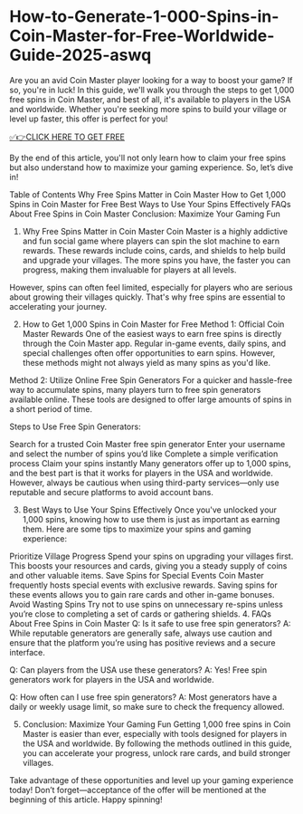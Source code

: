 # How-to-Generate-1-000-Spins-in-Coin-Master-for-Free-Worldwide-Guide-2025-aswq
Are you an avid Coin Master player looking for a way to boost your game? If so, you're in luck! In this guide, we'll walk you through the steps to get 1,000 free spins in Coin Master, and best of all, it's available to players in the USA and worldwide. Whether you're seeking more spins to build your village or level up faster, this offer is perfect for you!

[✅👉CLICK HERE TO GET FREE](https://offertake.xyz/coinmaster/)

By the end of this article, you'll not only learn how to claim your free spins but also understand how to maximize your gaming experience. So, let’s dive in!

Table of Contents
Why Free Spins Matter in Coin Master
How to Get 1,000 Spins in Coin Master for Free
Best Ways to Use Your Spins Effectively
FAQs About Free Spins in Coin Master
Conclusion: Maximize Your Gaming Fun
1. Why Free Spins Matter in Coin Master
Coin Master is a highly addictive and fun social game where players can spin the slot machine to earn rewards. These rewards include coins, cards, and shields to help build and upgrade your villages. The more spins you have, the faster you can progress, making them invaluable for players at all levels.

However, spins can often feel limited, especially for players who are serious about growing their villages quickly. That's why free spins are essential to accelerating your journey.

2. How to Get 1,000 Spins in Coin Master for Free
Method 1: Official Coin Master Rewards
One of the easiest ways to earn free spins is directly through the Coin Master app. Regular in-game events, daily spins, and special challenges often offer opportunities to earn spins. However, these methods might not always yield as many spins as you'd like.

Method 2: Utilize Online Free Spin Generators
For a quicker and hassle-free way to accumulate spins, many players turn to free spin generators available online. These tools are designed to offer large amounts of spins in a short period of time.

Steps to Use Free Spin Generators:

Search for a trusted Coin Master free spin generator
Enter your username and select the number of spins you’d like
Complete a simple verification process
Claim your spins instantly
Many generators offer up to 1,000 spins, and the best part is that it works for players in the USA and worldwide. However, always be cautious when using third-party services—only use reputable and secure platforms to avoid account bans.

3. Best Ways to Use Your Spins Effectively
Once you've unlocked your 1,000 spins, knowing how to use them is just as important as earning them. Here are some tips to maximize your spins and gaming experience:

Prioritize Village Progress
Spend your spins on upgrading your villages first. This boosts your resources and cards, giving you a steady supply of coins and other valuable items.
Save Spins for Special Events
Coin Master frequently hosts special events with exclusive rewards. Saving spins for these events allows you to gain rare cards and other in-game bonuses.
Avoid Wasting Spins
Try not to use spins on unnecessary re-spins unless you’re close to completing a set of cards or gathering shields.
4. FAQs About Free Spins in Coin Master
Q: Is it safe to use free spin generators?
A: While reputable generators are generally safe, always use caution and ensure that the platform you’re using has positive reviews and a secure interface.

Q: Can players from the USA use these generators?
A: Yes! Free spin generators work for players in the USA and worldwide.

Q: How often can I use free spin generators?
A: Most generators have a daily or weekly usage limit, so make sure to check the frequency allowed.

5. Conclusion: Maximize Your Gaming Fun
Getting 1,000 free spins in Coin Master is easier than ever, especially with tools designed for players in the USA and worldwide. By following the methods outlined in this guide, you can accelerate your progress, unlock rare cards, and build stronger villages.

Take advantage of these opportunities and level up your gaming experience today! Don’t forget—acceptance of the offer will be mentioned at the beginning of this article. Happy spinning!
